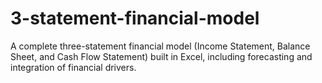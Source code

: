 # 3-statement-financial-model
A complete three-statement financial model (Income Statement, Balance Sheet, and Cash Flow Statement) built in Excel, including forecasting and integration of financial drivers.
